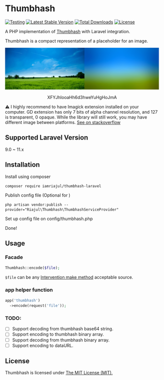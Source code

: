# Thumbhash

[![Testing](https://github.com/iamriajul/thumbhash-laravel/actions/workflows/testing.yml/badge.svg)](https://github.com/iamriajul/thumbhash-laravel/actions/workflows/testing.yml)
[![Latest Stable Version](https://poser.pugx.org/iamriajul/thumbhash-laravel/v/stable)](https://packagist.org/packages/iamriajul/thumbhash-laravel)
[![Total Downloads](https://poser.pugx.org/iamriajul/thumbhash-laravel/downloads)](https://packagist.org/packages/iamriajul/thumbhash-laravel)
[![License](https://poser.pugx.org/iamriajul/thumbhash-laravel/license)](https://packagist.org/packages/iamriajul/thumbhash-laravel)

A PHP implementation of [Thumbhash](https://github.com/evanw/thumbhash) with Laravel integration.

Thumbhash is a compact representation of a placeholder for an image.

![screenshot](screenshot.png)

<p align="center">XFYJhIooaHh6d3hweYuHgHoJmA</p>

⚠️ I highly recommend to have Imagick extension installed on your computer. GD extension has only 7 bits of alpha channel resolution, and 127 is transparent, 0 opaque. While the library will still work, you may have different image between platforms. [See on stackoverflow](https://stackoverflow.com/questions/41079110/is-it-possible-to-retrieve-the-alpha-value-of-a-pixel-of-a-png-file-in-the-0-255)

## Supported Laravel Version

9.0 ~ 11.x

## Installation

Install using composer

```shell
composer require iamriajul/thumbhash-laravel
```

Publish config file (Optional for )

```shell
php artisan vendor:publish --provider="Riajul\Thumbhash\ThumbhashServiceProvider"
```

Set up config file on config/thumbhash.php

Done!

## Usage

### Facade

```php
Thumbhash::encode($file);
```

`$file` can be any [Intervention make method](https://image.intervention.io/v2/api/make) acceptable source.

### app helper function

```php
app('thumbhash')
  ->encode(request('file'));
```

### TODO:
- [ ] Support decoding from thumbhash base64 string.
- [ ] Support encoding to thumbhash binary array.
- [ ] Support decoding from thumbhash binary array.
- [ ] Support encoding to dataURL.

## License

Thumbhash is licensed under [The MIT License (MIT).](LICENSE.md)
